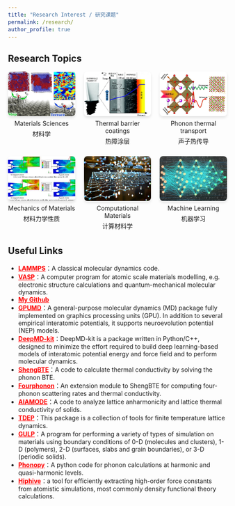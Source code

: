 ```yaml
---
title: "Research Interest / 研究课题"
permalink: /research/
author_profile: true
---
```


## Research Topics
<style>
.research-grid {
  display: grid;
  grid-template-columns: repeat(3, 1fr); /* 每行 3 张图 */
  gap: 20px;
  text-align: center;
}

.research-item img {
  width: 100%;
  height: auto;
  border-radius: 8px;
  box-shadow: 0 4px 6px rgba(0,0,0,0.1);
}

.research-item p {
  margin: 5px 0;
}

.research-gallery .en {
  font-weight: bold;
  font-size: 1.2em;  /* 英文标题更大 */
}
.research-gallery .cn {
  color: #555;
  font-size: 1.2em;    /* 中文稍小 */
}
</style>

<div class="research-grid">

  <div class="research-item">
    <img src="/images/research1.jpg" alt="Research 1">
    <p class="en">Materials Sciences</p>
    <p class="cn">材料学</p>
  </div>

  <div class="research-item">
    <img src="/images/research2.jpg" alt="Research 2">
    <p class="en">Thermal barrier coatings</p>
    <p class="cn">热障涂层</p>
  </div>

  <div class="research-item">
    <img src="/images/research3.jpg" alt="Research 3">
    <p class="en">Phonon thermal transport</p>
    <p class="cn">声子热传导</p>
  </div>

  <div class="research-item">
    <img src="/images/research4.jpg" alt="Research 4">
    <p class="en">Mechanics of Materials</p>
    <p class="cn">材料力学性质</p>
  </div>

  <div class="research-item">
    <img src="/images/research5.jpg" alt="Research 5">
    <p class="en">Computational Materials</p>
    <p class="cn">计算材料学</p>
  </div>

  <div class="research-item">
    <img src="/images/research6.jpg" alt="Research 6">
    <p class="en">Machine Learning</p>
    <p class="cn">机器学习</p>
  </div>

</div>




## Useful Links
- <a href="https://www.lammps.org/" target="_blank" style="color:red; font-weight:bold;">LAMMPS</a>：A classical molecular dynamics code. 
- <a href="https://www.vasp.at/" target="_blank" style="color:red; font-weight:bold;">VASP</a>：A computer program for atomic scale materials modelling, e.g. electronic structure calculations and quantum-mechanical molecular dynamics. 
- <a href="https://github.com/chejunwei2" target="_blank" style="color:red; font-weight:bold;">My Github</a>
- <a href="https://gpumd.org/" target="_blank" style="color:red; font-weight:bold;">GPUMD</a>：A general-purpose molecular dynamics (MD) package fully implemented on graphics processing units (GPU). In addition to several empirical interatomic potentials, it supports neuroevolution potential (NEP) models.
- <a href="https://docs.deepmodeling.com/projects/deepmd/en/stable/" target="_blank" style="color:red; font-weight:bold;">DeepMD-kit</a>：DeepMD-kit is a package written in Python/C++, designed to minimize the effort required to build deep learning-based models of interatomic potential energy and force field and to perform molecular dynamics. 
- <a href="http://www.shengbte.org/" target="_blank" style="color:red; font-weight:bold;">ShengBTE</a>：A code to calculate thermal conductivity by solving the phonon BTE.  
- <a href="https://github.com/FourPhonon/FourPhonon" target="_blank" style="color:red; font-weight:bold;">Fourphonon</a>：An extension module to ShengBTE for computing four-phonon scattering rates and thermal conductivity.  
- <a href="https://alamode.readthedocs.io/en/latest/intro.html" target="_blank" style="color:red; font-weight:bold;">AlAMODE</a>：A code to analyze lattice anharmonicity and lattice thermal conductivity of solids.  
- <a href="https://tdep-developers.github.io/tdep/" target="_blank" style="color:red; font-weight:bold;">TDEP</a>：This package is a collection of tools for finite temperature lattice dynamics.  
- <a href="https://gulp.curtin.edu.au/" target="_blank" style="color:red; font-weight:bold;">GULP</a>：A program for performing a variety of types of simulation on materials using boundary conditions of 0-D (molecules and clusters), 1-D (polymers), 2-D (surfaces, slabs and grain boundaries), or 3-D (periodic solids).  
- <a href="https://phonopy.github.io/phonopy/" target="_blank" style="color:red; font-weight:bold;">Phonopy</a>：A python code for phonon calculations at harmonic and quasi-harmonic levels.  
- <a href="https://hiphive.materialsmodeling.org/" target="_blank" style="color:red; font-weight:bold;">Hiphive</a>：a tool for efficiently extracting high-order force constants from atomistic simulations, most commonly density functional theory calculations.  
